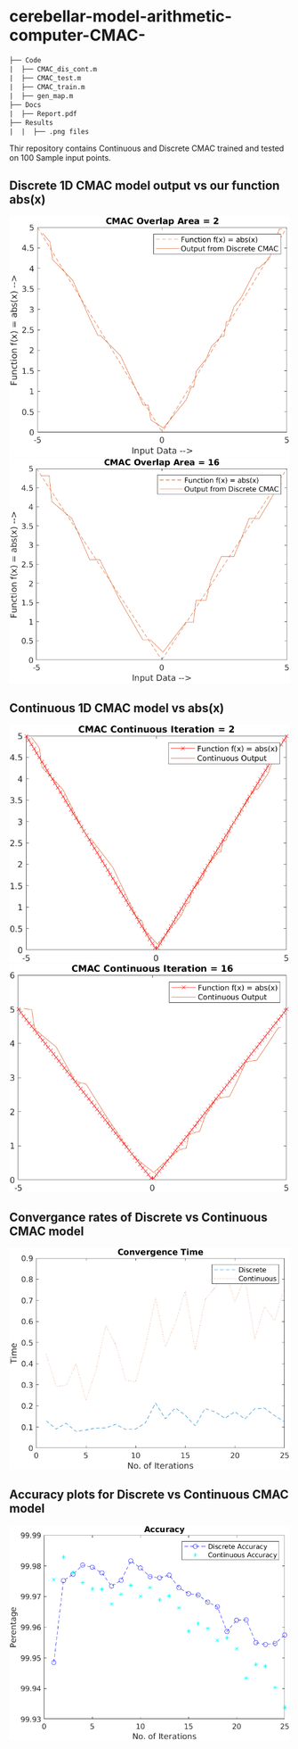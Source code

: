 # cerebellar-model-arithmetic-computer-CMAC-




```
├── Code
|  ├── CMAC_dis_cont.m
|  ├── CMAC_test.m
|  ├── CMAC_train.m
|  ├── gen_map.m
├── Docs
|  ├── Report.pdf
├── Results
|  |  ├── .png files
```

Thir repository contains Continuous and Discrete CMAC trained and tested on 100 Sample input points.



## Discrete 1D CMAC model output vs our function abs(x)

![alt test](https://github.com/karanamrahul/cerebellar-model-arithmetic-computer-CMAC-/blob/main/images/d1_2.png)
![alt test](https://github.com/karanamrahul/cerebellar-model-arithmetic-computer-CMAC-/blob/main/images/d_3_16.png)


## Continuous 1D CMAC model vs abs(x)
![alt test](https://github.com/karanamrahul/cerebellar-model-arithmetic-computer-CMAC-/blob/main/images/c_1_2.png)
![alt test](https://github.com/karanamrahul/cerebellar-model-arithmetic-computer-CMAC-/blob/main/images/c_3_16.png)

## Convergance rates of Discrete vs Continuous CMAC model

![alt test](https://github.com/karanamrahul/cerebellar-model-arithmetic-computer-CMAC-/blob/main/images/conv.png)
## Accuracy plots for Discrete vs Continuous CMAC model
![alt test](https://github.com/karanamrahul/cerebellar-model-arithmetic-computer-CMAC-/blob/main/images/acc.png)
